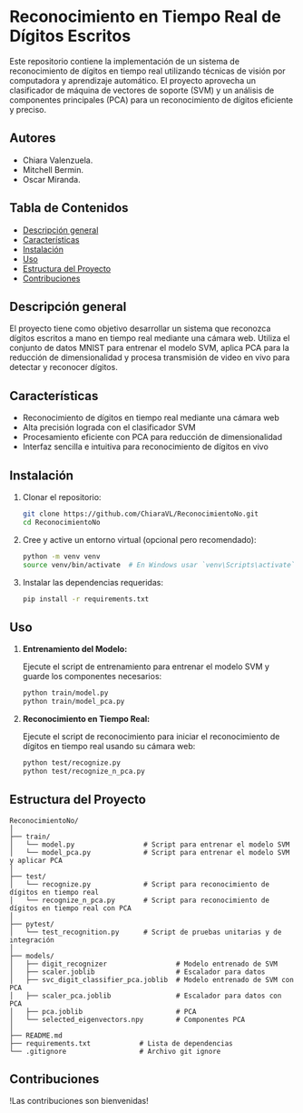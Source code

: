 # Reconocimiento en Tiempo Real de Dígitos Escritos

Este repositorio contiene la implementación de un sistema de reconocimiento de dígitos en tiempo real utilizando técnicas de visión por computadora y aprendizaje automático. El proyecto aprovecha un clasificador de máquina de vectores de soporte (SVM) y un análisis de componentes principales (PCA) para un reconocimiento de dígitos eficiente y preciso.

## Autores
- Chiara Valenzuela.
- Mitchell Bermin.
- Oscar Miranda.
  
## Tabla de Contenidos

- [Descripción general](#Descripción-general)
- [Características](#Características)
- [Instalación](#Instalación)
- [Uso](#Uso)
- [Estructura del Proyecto](#Estructura-del-Proyecto)
- [Contribuciones](#Contribuciones)

## Descripción general

El proyecto tiene como objetivo desarrollar un sistema que reconozca dígitos escritos a mano en tiempo real mediante una cámara web. Utiliza el conjunto de datos MNIST para entrenar el modelo SVM, aplica PCA para la reducción de dimensionalidad y procesa transmisión de video en vivo para detectar y reconocer dígitos.

## Características

- Reconocimiento de dígitos en tiempo real mediante una cámara web
- Alta precisión lograda con el clasificador SVM
- Procesamiento eficiente con PCA para reducción de dimensionalidad
- Interfaz sencilla e intuitiva para reconocimiento de dígitos en vivo

## Instalación

1. Clonar el repositorio:
   ```sh
   git clone https://github.com/ChiaraVL/ReconocimientoNo.git
   cd ReconocimientoNo
   ```

2. Cree y active un entorno virtual (opcional pero recomendado):
   ```sh
   python -m venv venv
   source venv/bin/activate  # En Windows usar `venv\Scripts\activate`
   ```

3. Instalar las dependencias requeridas:
   ```sh
   pip install -r requirements.txt
   ```

## Uso

1. **Entrenamiento del Modelo:**

   Ejecute el script de entrenamiento para entrenar el modelo SVM y guarde los componentes necesarios:
   ```sh
   python train/model.py
   python train/model_pca.py
   ```

2. **Reconocimiento en Tiempo Real:**

   Ejecute el script de reconocimiento para iniciar el reconocimiento de dígitos en tiempo real usando su cámara web:
   ```sh
   python test/recognize.py
   python test/recognize_n_pca.py
   ```

## Estructura del Proyecto

```
ReconocimientoNo/
│
├── train/
│   └── model.py                 # Script para entrenar el modelo SVM
│   └── model_pca.py             # Script para entrenar el modelo SVM y aplicar PCA
│
├── test/
│   └── recognize.py             # Script para reconocimiento de dígitos en tiempo real
│   └── recognize_n_pca.py       # Script para reconocimiento de dígitos en tiempo real con PCA
│
├── pytest/
│   └── test_recognition.py      # Script de pruebas unitarias y de integración
│
├── models/
│   ├── digit_recognizer                 # Modelo entrenado de SVM
│   ├── scaler.joblib                    # Escalador para datos
│   ├── svc_digit_classifier_pca.joblib  # Modelo entrenado de SVM con PCA
│   ├── scaler_pca.joblib                # Escalador para datos con PCA
│   ├── pca.joblib                       # PCA
│   └── selected_eigenvectors.npy        # Componentes PCA
│
├── README.md
├── requirements.txt            # Lista de dependencias
└── .gitignore                  # Archivo git ignore
```

## Contribuciones

!Las contribuciones son bienvenidas!

